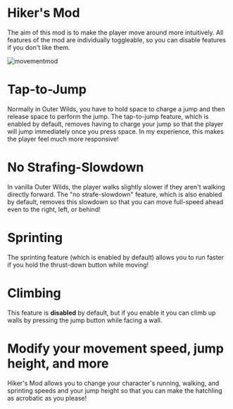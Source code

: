 # Hiker's Mod
The aim of this mod is to make the player move around more intuitively. All features of the mod are individually toggleable, so you can disable features if you don't like them.

![movementmod](https://user-images.githubusercontent.com/96493201/147374247-7a5c972e-b115-493d-8ca1-55e84ca97a97.png)

# Tap-to-Jump
Normally in Outer Wilds, you have to hold space to charge a jump and then release space to perform the jump. The tap-to-jump feature, which is enabled by default, removes having to charge your jump so that the player will jump immediately once you press space. In my experience, this makes the player feel much more responsive!

# No Strafing-Slowdown
In vanilla Outer Wilds, the player walks slightly slower if they aren't walking directly forward. The "no strafe-slowdown" feature, which is also enabled by default, removes this slowdown so that you can move full-speed ahead even to the right, left, or behind!

# Sprinting
The sprinting feature (which is enabled by default) allows you to run faster if you hold the thrust-down button while moving!

# Climbing
This feature is **disabled** by default, but if you enable it you can climb up walls by pressing the jump button while facing a wall.

# Modify your movement speed, jump height, and more
Hiker's Mod allows you to change your character's running, walking, and sprinting speeds and your jump height so that you can make the hatchling as acrobatic as you please!
